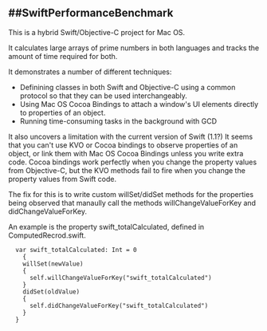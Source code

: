 ##SwiftPerformanceBenchmark
---------------

This is a hybrid Swift/Objective-C project for Mac OS.

It calculates large arrays of prime numbers in both languages and tracks the amount of time required for both.

It demonstrates a number of different techniques:

 * Definining classes in both Swift and Objective-C using a common protocol so that they can be used interchangeably. 
 * Using Mac OS Cocoa Bindings to attach a window's UI elements directly to properties of an object.
 * Running time-consuming tasks in the background with GCD


It also uncovers a limitation with the current version of Swift (1.1?) It seems that you can't use KVO or Cocoa bindings to observe properties of an object, or link them with Mac OS Cocoa Bindings unless you write extra code. Cocoa bindings work perfectly when you change the property values from Objective-C, but the KVO methods fail to fire when you change the property values from Swift code.

The fix for this is to write custom willSet/didSet methods for the properties being observed that manaully call the methods willChangeValueForKey and didChangeValueForKey.

An example is the property swift_totalCalculated, defined in ComputedRecrod.swift.

	  var swift_totalCalculated: Int = 0
	    {
	    willSet(newValue)
	    {
	      self.willChangeValueForKey("swift_totalCalculated")
	    }
	    didSet(oldValue)
	    {
	      self.didChangeValueForKey("swift_totalCalculated")
	    }
	  }


